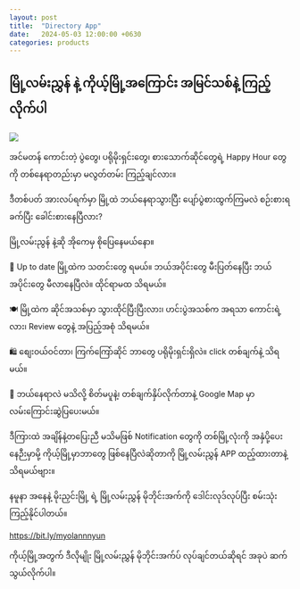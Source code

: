 ```yaml
---
layout: post
title:  "Directory App"
date:   2024-05-03 12:00:00 +0630
categories: products
---
```


## မြို့လမ်းညွှန် နဲ့ ကိုယ့်မြို့အကြောင်း အမြင်သစ်နဲ့ ကြည့်လိုက်ပါ


<img src="https://i.ibb.co/rG2pBtY/image.png" />

အင်မတန် ကောင်းတဲ့ ပွဲတွေ၊ ပရိုမိုးရှင်းတွေ၊ စားသောက်ဆိုင်တွေရဲ့ Happy Hour တွေကို တစ်နေရာတည်းမှာ မလွတ်တမ်း ကြည့်ချင်လား။ 

ဒီတစ်ပတ် အားလပ်ရက်မှာ မြို့ထဲ ဘယ်နေရာသွားပြီး ပျော်ပွဲစားထွက်ကြမလဲ စဉ်းစားရခက်ပြီး ခေါင်းစားနေပြီလား?

မြို့လမ်းညွန် နဲ့ဆို အိုကေမှ စိုပြေနေမယ်နော။

📅 Up to date မြို့ထဲက သတင်းတွေ ရမယ်။ ဘယ်အပိုင်းတွေ မီးပြတ်နေပြီး ဘယ်အပိုင်းတွေ မီလာနေပြီလဲ။ ထိုင်ရာမထ သိရမယ်။

🍽️ မြို့ထဲက ဆိုင်အသစ်မှာ သွားထိုင်ပြီးပြီးလား၊ ဟင်းပွဲအသစ်က အရသာ ကောင်းရဲ့လား၊ Review တွေနဲ့ အပြည့်အစုံ သိရမယ်။

🛍️ စျေးဝယ်ဝင်တာ၊ ကြက်ကြော်ဆိုင် ဘာတွေ ပရိုမိုးရှင်းရှိလဲ။ click တစ်ချက်နဲ့ သိရမယ်။

🚗 ဘယ်နေရာလဲ မသိလို့ စိတ်မပူနဲ့၊ တစ်ချက်နှိပ်လိုက်တာနဲ့ Google Map မှာ လမ်းကြောင်းဆွဲပြပေးမယ်။

ဒီကြားထဲ အချိန်နဲ့တပြေးညီ မသိမဖြစ် Notification တွေကို တစ်မြို့လုံးကို အနှံပို့ပေးနေဉီးမှာမို့ ကိုယ့်မြို့မှာဘာတွေ ဖြစ်နေပြီလဲဆိုတာကို မြို့လမ်းညွှန် APP ထည့်ထားတာနဲ့ သိရမယ်ဗျား။

နမူနာ အနေနဲ့ မိုးညှင်းမြို့ ရဲ့ မြို့လမ်းညွှန် မိုဘိုင်းအက်ကို ဒေါင်းလုဒ်လုပ်ပြီး စမ်းသုံးကြည့်နိုင်ပါတယ်။

https://bit.ly/myolannnyun

ကိုယ့်မြို့အတွက် ဒီလိုမျိုး မြို့လမ်းညွှန် မိုဘိုင်းအက်ပ် လုပ်ချင်တယ်ဆိုရင် အခုပဲ ဆက်သွယ်လိုက်ပါ။
